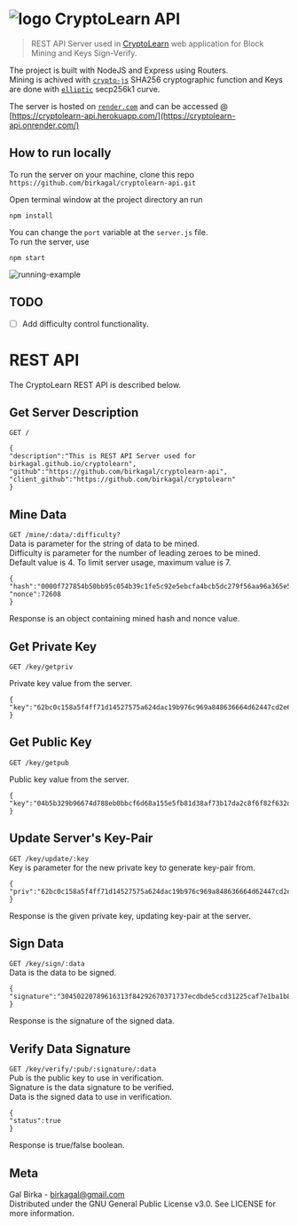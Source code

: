 
# ![logo](https://i.ibb.co/2d8HbJP/crypto.png) CryptoLearn API 

> REST API Server used in [CryptoLearn](https://birkagal.github.io/cryptolearn) web application for Block Mining
> and Keys Sign-Verify.

The project is built with NodeJS and Express using Routers.\
Mining is achived with  [`crypto-js`](https://www.npmjs.com/package/crypto-js) SHA256 cryptographic function and Keys are done with [`elliptic`](https://www.npmjs.com/package/elliptic) secp256k1 curve.

The server is hosted on [`render.com`](https://render.com/) and can be accessed @ [https://cryptolearn-api.herokuapp.com/](https://cryptolearn-api.onrender.com/)

## How to run locally
To run the server on your machine, clone this repo `https://github.com/birkagal/cryptolearn-api.git`

Open terminal window at the project directory an run 

    npm install

You can change the `port` variable at the `server.js` file.\
To run the server, use

    npm start
![running-example](https://i.ibb.co/hW05BZf/1.png)

## TODO

 - [ ] Add difficulty control functionality.


# REST API

The CryptoLearn REST API is described below.

## Get Server Description

`GET /`

    {
    "description":"This is REST API Server used for birkagal.github.io/cryptolearn",
    "github":"https://github.com/birkagal/cryptolearn-api",
    "client_github":"https://github.com/birkagal/cryptolearn"
    }

## Mine Data

`GET /mine/:data/:difficulty?`\
Data is parameter for the string of data to be mined.\
Difficulty is parameter for the number of leading zeroes to be mined. Default value is 4. To limit server usage, maximum value is 7.

    {
    "hash":"0000f727854b50bb95c054b39c1fe5c92e5ebcfa4bcb5dc279f56aa96a365e5a",
    "nonce":72608
    }

Response is an object containing mined hash and nonce value.

## Get Private Key

`GET /key/getpriv`

Private key value from the server.

    {
    "key":"62bc0c158a5f4ff71d14527575a624dac19b976c969a848636664d62447cd2e6"
    }


## Get Public Key

`GET /key/getpub`

Public key value from the server.

    {
    "key":"04b5b329b96674d788eb0bbcf6d68a155e5fb81d38af73b17da2c8f6f82f632d798ddfc9bd44d1bed68616cf87f08e92b6995a1f9cc7a5a13cfa3c5c3afc70fd82"
    }

## Update Server's Key-Pair

`GET /key/update/:key`\
Key is parameter for the new private key to generate key-pair from.

    {
    "priv":"62bc0c158a5f4ff71d14527575a624dac19b976c969a848636664d62447cd2e6"
    }
   
   Response is the given private key, updating key-pair at the server.

## Sign Data


`GET /key/sign/:data`\
Data is the data to be signed.

    {
    "signature":"30450220789616313f84292670371737ecdbde5ccd31225caf7e1ba1b818c00e090d92e80221009903b6bfd1dd83f3e0f6ae0406867aa1ed94448913347dc69b69dfcc0924e896"
    }
Response is the signature of the signed data.


## Verify Data Signature


`GET /key/verify/:pub/:signature/:data`\
Pub is the public key to use in verification.\
Signature is the data signature to be verified.\
Data is the signed data to use in verification.

    {
    "status":true
    }

Response is true/false boolean.


## Meta
Gal Birka - birkagal@gmail.com\
Distributed under the GNU General Public License v3.0. See LICENSE for more information.
